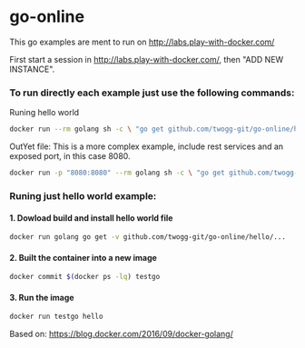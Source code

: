 # go-online
This go examples are ment to run on http://labs.play-with-docker.com/ 

First start a session in http://labs.play-with-docker.com/, then "ADD NEW INSTANCE".

### To run directly each example just use the following commands:

Runing hello world 
```sh
docker run --rm golang sh -c \ "go get github.com/twogg-git/go-online/hello/... && exec hello"
```

OutYet file: This is a more complex example, include rest services and an exposed port, in this case 8080.
```sh
docker run -p "8080:8080" --rm golang sh -c \ "go get github.com/twogg-git/go-online/outyet/... && exec outyet"
```

### Runing just hello world example:

#### 1. Dowload build and install hello world file
```sh
docker run golang go get -v github.com/twogg-git/go-online/hello/...
```

#### 2. Built the container into a new image
```sh
docker commit $(docker ps -lq) testgo
```

#### 3. Run the image 
```sh
docker run testgo hello
```

Based on: https://blog.docker.com/2016/09/docker-golang/
